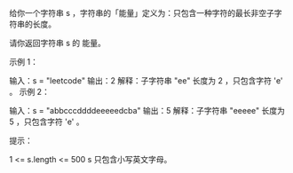 给你一个字符串 s ，字符串的「能量」定义为：只包含一种字符的最长非空子字符串的长度。

请你返回字符串 s 的 能量。

示例 1：

输入：s = "leetcode"
输出：2
解释：子字符串 "ee" 长度为 2 ，只包含字符 'e' 。
示例 2：

输入：s = "abbcccddddeeeeedcba"
输出：5
解释：子字符串 "eeeee" 长度为 5 ，只包含字符 'e' 。

提示：

1 <= s.length <= 500
s 只包含小写英文字母。
